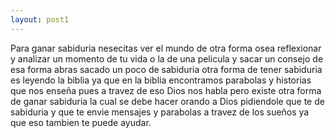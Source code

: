 ```yaml
---
layout: post1
---
```


<meta name="keywords" content="sabiduria, como tener sabiduria, como ganar sabiduria, biblia, Dios">

Para ganar sabiduria nesecitas ver el mundo de otra forma osea reflexionar y analizar un momento de tu vida o la de una pelicula y 
sacar un consejo de esa forma abras sacado un poco de sabiduria otra forma de tener sabiduria es leyendo la biblia ya que en la biblia encontramos parabolas y historias que nos enseña pues
a travez de eso Dios nos habla pero existe otra forma de ganar sabiduria la cual se debe hacer orando a Dios pidiendole que te de sabiduria y que te envie mensajes y parabolas a travez de los sueños ya que eso tambien te puede ayudar.
